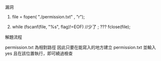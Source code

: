 漏洞
1. file = fopen( "./permission.txt" , "r");

2. while (fscanf(file, "%s", flag)!=EOF)     //少了 ; ???
   fclose(file);
   
 解題流程
 
 permission.txt 為相對路徑
 因此只要在能寫入的地方建立 permission.txt 並輸入 yes
 且在該位置執行，即可繞過檢查
 
 
 
